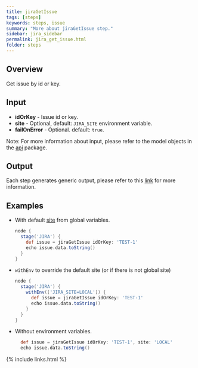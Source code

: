 ```yaml
---
title: jiraGetIssue
tags: [steps]
keywords: steps, issue
summary: "More about jiraGetIssue step."
sidebar: jira_sidebar
permalink: jira_get_issue.html
folder: steps
---
```


## Overview

Get issue by id or key.

## Input

* **idOrKey** - Issue id or key.
* **site** - Optional, default: `JIRA_SITE` environment variable.
* **failOnError** - Optional. default: `true`.

Note: For more information about input, please refer to the model objects in the [api](https://github.com/jenkinsci/jira-steps-plugin/tree/master/src/main/java/org/thoughtslive/jenkins/plugins/jira/api) package.

## Output

Each step generates generic output, please refer to this [link](config.html#common-response--error-handling) for more information.

## Examples

* With default [site](config#environment-variables) from global variables.

  ```groovy
  node {
    stage('JIRA') {
      def issue = jiraGetIssue idOrKey: 'TEST-1'
      echo issue.data.toString()
    }
  }
  ```
* `withEnv` to override the default site (or if there is not global site)

  ```groovy
  node {
    stage('JIRA') {
      withEnv(['JIRA_SITE=LOCAL']) {
        def issue = jiraGetIssue idOrKey: 'TEST-1'
        echo issue.data.toString()
      }
    }
  }
  ```
* Without environment variables.

  ```groovy
    def issue = jiraGetIssue idOrKey: 'TEST-1', site: 'LOCAL'
    echo issue.data.toString()
  ```

{% include links.html %}
